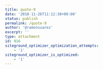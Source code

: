 ```yaml
---
title: quote-9
date: '2018-11-26T11:12:38+00:00'
status: publish
permalink: /quote-9
author: '@ramonsuarez'
excerpt: ''
type: attachment
id: 916
siteground_optimizer_optimization_attempts:
    - '1'
siteground_optimizer_is_optimized:
    - '1'
---
```

<!DOCTYPE html PUBLIC "-//W3C//DTD HTML 4.0 Transitional//EN" "http://www.w3.org/TR/REC-html40/loose.dtd">
<?xml encoding="UTF-8">
